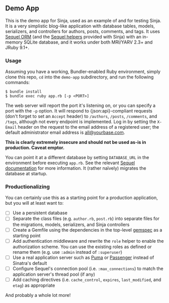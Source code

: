 ## Demo App

This is the demo app for Sinja, used as an example of and for testing Sinja. It
is a very simplistic blog-like application with database tables, models,
serializers, and controllers for authors, posts, comments, and tags. It uses
[Sequel ORM](http://sequel.jeremyevans.net) (and the [Sequel
helpers](/lib/sinja/helpers/sequel.rb) provided with Sinja) with an in-memory
SQLite database, and it works under both MRI/YARV 2.3+ and JRuby 9.1+.

### Usage

Assuming you have a working, Bundler-enabled Ruby environment, simply clone
this repo, `cd` into the `demo-app` subdirectory, and run the following
commands:

```
$ bundle install
$ bundle exec ruby app.rb [-p <PORT>]
```

The web server will report the port it's listening on, or you can specify a
port with the `-p` option. It will respond to {json:api}-compliant requests
(don't forget to set an `Accept` header) to `/authors`, `/posts`, `/comments`,
and `/tags`, although not every endpoint is implemented. Log in by setting the
`X-Email` header on the request to the email address of a registered user; the
default administrator email address is all@yourbase.com.

**This is clearly extremely insecure and should not be used as-is in production.
Caveat emptor.**

You can point it at a different database by setting `DATABASE_URL` in the
environment before executing `app.rb`. See the relevant [Sequel
documentation](http://sequel.jeremyevans.net/rdoc/files/doc/opening_databases_rdoc.html)
for more information. It (rather na&iuml;vely) migrates the database at
startup.

### Productionalizing

You can certainly use this as a starting point for a production application,
but you will at least want to:

- [ ] Use a persistent database
- [ ] Separate the class files (e.g. `author.rb`, `post.rb`) into separate
      files for the migrations, models, serializers, and Sinja controllers
- [ ] Create a Gemfile using the dependencies in the top-level
      [gemspec](/sinja.gemspec) as a starting point
- [ ] Add authentication middleware and rewrite the `role` helper to enable
      the authorization scheme. You can use the existing roles as defined or
      rename them (e.g. use `:admin` instead of `:superuser`)
- [ ] Use a real application server such as [Puma](http://puma.io) or
      [Passenger](https://www.phusionpassenger.com) instead of Sinatra's
      default
- [ ] Configure Sequel's connection pool (i.e. `:max_connections`) to match the
      application server's thread pool (if any)
- [ ] Add caching directives (i.e. `cache_control`, `expires`, `last_modified`,
      and `etag`) as appropriate

And probably a whole lot more!
